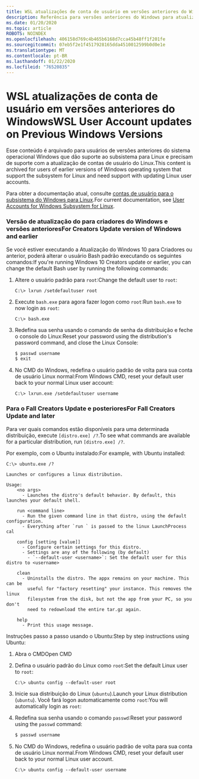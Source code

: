 ```yaml
---
title: WSL atualizações de conta de usuário em versões anteriores do Windows
description: Referência para versões anteriores do Windows para atualizar contas de usuário do Linux com o subsistema do Windows para Linux.
ms.date: 01/20/2020
ms.topic: article
ROBOTS: NOINDEX
ms.openlocfilehash: 406158d769c4b465b6168d7cca45b48ff1f201fe
ms.sourcegitcommit: 07eb5f2e1f4517928165dda4510012599b0d0e1e
ms.translationtype: MT
ms.contentlocale: pt-BR
ms.lasthandoff: 01/22/2020
ms.locfileid: "76520835"
---
```

# <a name="wsl-user-account-updates-on-previous-windows-versions"></a><span data-ttu-id="0b402-103">WSL atualizações de conta de usuário em versões anteriores do Windows</span><span class="sxs-lookup"><span data-stu-id="0b402-103">WSL User Account updates on Previous Windows Versions</span></span>

<span data-ttu-id="0b402-104">Esse conteúdo é arquivado para usuários de versões anteriores do sistema operacional Windows que dão suporte ao subsistema para Linux e precisam de suporte com a atualização de contas de usuário do Linux.</span><span class="sxs-lookup"><span data-stu-id="0b402-104">This content is archived for users of earlier versions of Windows operating system that support the subsystem for Linux and need support with updating Linux user accounts.</span></span>

<span data-ttu-id="0b402-105">Para obter a documentação atual, consulte [contas de usuário para o subsistema do Windows para Linux](../user-support.md).</span><span class="sxs-lookup"><span data-stu-id="0b402-105">For current documentation, see [User Accounts for Windows Subsystem for Linux](../user-support.md).</span></span>

### <a name="for-creators-update-version-of-windows-and-earlier"></a><span data-ttu-id="0b402-106">Versão de atualização do para criadores do Windows e versões anteriores</span><span class="sxs-lookup"><span data-stu-id="0b402-106">For Creators Update version of Windows and earlier</span></span>

<span data-ttu-id="0b402-107">Se você estiver executando a Atualização do Windows 10 para Criadores ou anterior, poderá alterar o usuário Bash padrão executando os seguintes comandos:</span><span class="sxs-lookup"><span data-stu-id="0b402-107">If you're running Windows 10 Creators update or earlier, you can change the default Bash user by running the following commands:</span></span>

1. <span data-ttu-id="0b402-108">Altere o usuário padrão para `root`:</span><span class="sxs-lookup"><span data-stu-id="0b402-108">Change the default user to `root`:</span></span>

    ```console
    C:\> lxrun /setdefaultuser root
    ```

1. <span data-ttu-id="0b402-109">Execute `bash.exe` para agora fazer logon como `root`:</span><span class="sxs-lookup"><span data-stu-id="0b402-109">Run `bash.exe` to now login as `root`:</span></span>

    ```console
    C:\> bash.exe
    ```

1. <span data-ttu-id="0b402-110">Redefina sua senha usando o comando de senha da distribuição e feche o console do Linux:</span><span class="sxs-lookup"><span data-stu-id="0b402-110">Reset your password using the distribution's password command, and close the Linux Console:</span></span>

    ```BASH
    $ passwd username
    $ exit
    ```

1. <span data-ttu-id="0b402-111">No CMD do Windows, redefina o usuário padrão de volta para sua conta de usuário Linux normal:</span><span class="sxs-lookup"><span data-stu-id="0b402-111">From Windows CMD, reset your default user back to your normal Linux user account:</span></span>

    ```console
    C:\> lxrun.exe /setdefaultuser username
    ```

### <a name="for-fall-creators-update-and-later"></a><span data-ttu-id="0b402-112">Para o Fall Creators Update e posteriores</span><span class="sxs-lookup"><span data-stu-id="0b402-112">For Fall Creators Update and later</span></span>

<span data-ttu-id="0b402-113">Para ver quais comandos estão disponíveis para uma determinada distribuição, execute `[distro.exe] /?`.</span><span class="sxs-lookup"><span data-stu-id="0b402-113">To see what commands are available for a particular distribution, run `[distro.exe] /?`.</span></span>
    
<span data-ttu-id="0b402-114">Por exemplo, com o Ubuntu instalado:</span><span class="sxs-lookup"><span data-stu-id="0b402-114">For example, with Ubuntu installed:</span></span>

```console
C:\> ubuntu.exe /?

Launches or configures a linux distribution.

Usage:
    <no args>
      - Launches the distro's default behavior. By default, this launches your default shell.

    run <command line>
      - Run the given command line in that distro, using the default configuration.
      - Everything after `run ` is passed to the linux LaunchProcess cal

    config [setting [value]]
      - Configure certain settings for this distro.
      - Settings are any of the following (by default)
        - `--default-user <username>`: Set the default user for this distro to <username>

    clean
      - Uninstalls the distro. The appx remains on your machine. This can be
        useful for "factory resetting" your instance. This removes the linux
        filesystem from the disk, but not the app from your PC, so you don't
        need to redownload the entire tar.gz again.

    help
      - Print this usage message.
```

<span data-ttu-id="0b402-115">Instruções passo a passo usando o Ubuntu:</span><span class="sxs-lookup"><span data-stu-id="0b402-115">Step by step instructions using Ubuntu:</span></span>

1. <span data-ttu-id="0b402-116">Abra o CMD</span><span class="sxs-lookup"><span data-stu-id="0b402-116">Open CMD</span></span>
1. <span data-ttu-id="0b402-117">Defina o usuário padrão do Linux como `root`:</span><span class="sxs-lookup"><span data-stu-id="0b402-117">Set the default Linux user to `root`:</span></span>

    ```console
    C:\> ubuntu config --default-user root
    ```    

1. <span data-ttu-id="0b402-118">Inicie sua distribuição do Linux (`ubuntu`).</span><span class="sxs-lookup"><span data-stu-id="0b402-118">Launch your Linux distribution (`ubuntu`).</span></span>  <span data-ttu-id="0b402-119">Você fará logon automaticamente como `root`:</span><span class="sxs-lookup"><span data-stu-id="0b402-119">You will automatically login as `root`:</span></span>

1. <span data-ttu-id="0b402-120">Redefina sua senha usando o comando `passwd`:</span><span class="sxs-lookup"><span data-stu-id="0b402-120">Reset your password using the `passwd` command:</span></span>

    ```BASH
    $ passwd username
    ```

1. <span data-ttu-id="0b402-121">No CMD do Windows, redefina o usuário padrão de volta para sua conta de usuário Linux normal.</span><span class="sxs-lookup"><span data-stu-id="0b402-121">From Windows CMD, reset your default user back to your normal Linux user account.</span></span>

    ```console
    C:\> ubuntu config --default-user username
    ```
